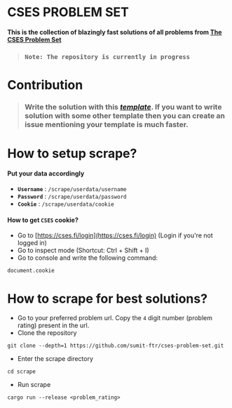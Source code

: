 # CSES PROBLEM SET
#### This is the collection of blazingly fast solutions of all problems from [**The CSES Problem Set**](https://cses.fi/problemset/)
> ### **`Note: The repository is currently in progress`**

# Contribution
> ### Write the solution with this [*template*](https://github.com/sumit-ftr/cses-300/blob/master/template.rs). If you want to write solution with some other template then you can create an issue mentioning your template is much faster.

# How to setup scrape?
#### Put your data accordingly
- **`Username`** : `/scrape/userdata/username`
- **`Password`** : `/scrape/userdata/password`
- **`Cookie`** : `/scrape/userdata/cookie`

#### How to get **`CSES`** cookie?
- Go to [https://cses.fi/login](https://cses.fi/login) (Login if you're not logged in)
- Go to inspect mode (Shortcut: Ctrl + Shift + I)
- Go to console and write the following command:
```
document.cookie
```

# How to scrape for best solutions?
- Go to your preferred problem url. Copy the `4` digit number (problem rating) present in the url.
- Clone the repository
```
git clone --depth=1 https://github.com/sumit-ftr/cses-problem-set.git
``` 
- Enter the scrape directory
```
cd scrape
```
- Run scrape
```
cargo run --release <problem_rating>
```

